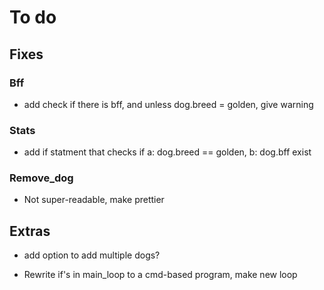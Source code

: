 # To do

## Fixes

### Bff

- add check if there is bff, and unless dog.breed = golden, give warning

### Stats

- add if statment that checks if a: dog.breed == golden, b: dog.bff exist

### Remove_dog

- Not super-readable, make prettier

## Extras

- add option to add multiple dogs? 

- Rewrite if's in main_loop to a cmd-based program, make new loop